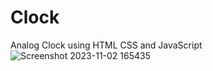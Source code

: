 # Clock
Analog Clock using HTML CSS and JavaScript
![Screenshot 2023-11-02 165435](https://github.com/subhajitbaidya/Clock/assets/88581154/0da9b555-e4e5-4632-a929-4729c5929da0)

